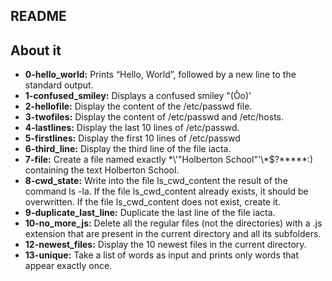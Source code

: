## README

## About it

- **0-hello_world:** Prints “Hello, World”, followed by a new line to the standard output.
- **1-confused_smiley:** Displays a confused smiley "(Ôo)'
- **2-hellofile:** Display the content of the /etc/passwd file.
- **3-twofiles:** Display the content of /etc/passwd and /etc/hosts.
- **4-lastlines:** Display the last 10 lines of /etc/passwd.
- **5-firstlines:** Display the first 10 lines of /etc/passwd
- **6-third_line:** Display the third line of the file iacta.
- **7-file:** Create a file named exactly \*\\'"Holberton School"\'\\*$\?\*\*\*\*\*:) containing the text Holberton School.
- **8-cwd_state:** Write into the file ls_cwd_content the result of the command ls -la. If the file ls_cwd_content already exists, it should be overwritten. If the file ls_cwd_content does not exist, create it.
- **9-duplicate_last_line:** Duplicate the last line of the file iacta.
- **10-no_more_js:** Delete all the regular files (not the directories) with a .js extension that are present in the current directory and all its subfolders.
- **12-newest_files:** Display the 10 newest files in the current directory.
- **13-unique:** Take a list of words as input and prints only words that appear exactly once.